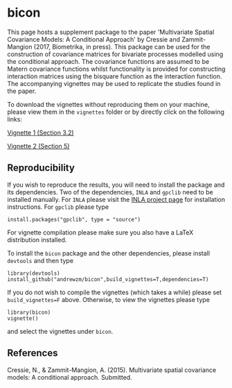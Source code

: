 bicon
=====

This page hosts a supplement package to the paper 'Multivariate Spatial
    Covariance Models: A Conditional Approach' by Cressie and Zammit-Mangion
    (2017, Biometrika, in press). This package can be used for the construction of
    covariance matrices for bivariate processes modelled using the
    conditional approach. The covariance functions are assumed to be Matern
    covariance functions whilst functionality is provided for
    constructing interaction matrices using the bisquare function as the
    interaction function. The accompanying vignettes may be used to replicate
    the studies found in the paper.

To download the vignettes without reproducing them on your machine, please view them in the `vignettes` folder or by directly click on the following links:

[Vignette 1 (Section 3.2)](https://github.com/andrewzm/bicon/blob/master/vignettes/bivariate_sim.pdf?raw=true)

[Vignette 2 (Section 5)](https://github.com/andrewzm/bicon/blob/master/vignettes/temperature_pressure.pdf?raw=true)


Reproducibility 
-------
    
If you wish to reproduce the results, you will need to install the package and its dependencies. Two of the dependencies, `INLA` and `gpclib` need to be installed manually. For `INLA` please visit the [INLA project page](http://www.r-inla.org/download) for installation instructions. For `gpclib` please type

    install.packages("gpclib", type = "source")

For vignette compilation please make sure you also have a LaTeX distribution installed.

To install the `bicon` package and the other dependencies, please install `devtools` and then type

    library(devtools)
    install_github("andrewzm/bicon",build_vignettes=T,dependencies=T)
    

If you do not wish to compile the vignettes (which takes a while) please set `build_vignettes=F` above. Otherwise, to view the vignettes please type

    library(bicon)
    vignette()
    
and select the vignettes under `bicon`.

References
-----

Cressie, N., \& Zammit-Mangion, A. (2015). Multivariate spatial covariance models: A conditional approach.
Submitted.